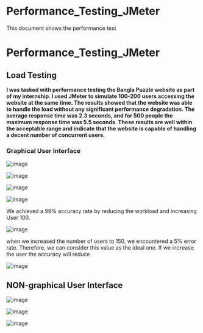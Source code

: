 # Performance_Testing_JMeter
This document shows the performance test 


# Performance_Testing_JMeter


## Load Testing

**I was tasked with performance testing the Bangla Puzzle website as part of my internship. I used JMeter to simulate 100-200 users accessing the website at the same time. The results showed that the website was able to handle the load without any significant performance degradation. The average response time was 2.3 seconds, and for 500 people the maximum response time was 5.5 seconds. These results are well within the acceptable range and indicate that the website is capable of handling a decent number of concurrent users.**

### Graphical User Interface

![image](https://github.com/orkrahman97/Performance_Testing_JMeter/assets/67518144/b51efeb8-fc11-4b2a-abe4-0a53dffcbd65)

![image](https://github.com/orkrahman97/Performance_Testing_JMeter/assets/67518144/013595a5-2b3b-4399-be27-06471f866668)

![image](https://github.com/orkrahman97/Performance_Testing_JMeter/assets/67518144/6916e3c8-93a6-4c85-bcbd-fddd8fc79993)

![image](https://github.com/orkrahman97/Performance_Testing_JMeter/assets/67518144/59a33dd6-f181-4cd1-9b4e-578bbbfaabe5)

We achieved a 99% accuracy rate by reducing the workload and increasing User 100.  

![image](https://github.com/orkrahman97/Performance_Testing_JMeter/assets/67518144/b53af7e0-09ef-43cc-b81e-f4c9fd5ec3c0)

when we increased the number of users to 150, we encountered a 5% error rate. Therefore, we can consider this value as the ideal one. If we increase the user the accuracy will reduce

![image](https://github.com/orkrahman97/Performance_Testing_JMeter/assets/67518144/26784ee4-7df0-4bd3-bd49-fa6e74a333b4)



## NON-graphical User Interface

![image](https://github.com/orkrahman97/Performance_Testing_JMeter/assets/67518144/4181eece-ed12-4113-997d-2d9c5382b947)

![image](https://github.com/orkrahman97/Performance_Testing_JMeter/assets/67518144/f47ffeaf-de59-43f4-ad8f-517a7720636b)

![image](https://github.com/orkrahman97/Performance_Testing_JMeter/assets/67518144/303f430d-acad-4d77-8fef-3b684991ece9)



